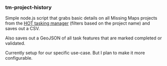 ### tm-project-history

Simple node.js script that grabs basic details on all Missing Maps projects from the [HOT tasking manager](tasks.hotosm.org) (filters based on the project name) and saves out a CSV.

Also saves out a GeoJSON of all task features that are marked completed or validated.

Currently setup for our specific use-case. But I plan to make it more configurable.
